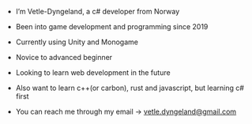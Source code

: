 - I’m Vetle-Dyngeland, a c# developer from Norway
- Been into game development and programming since 2019

- Currently using Unity and Monogame
- Novice to advanced beginner
- Looking to learn web development in the future
- Also want to learn c++(or carbon), rust and javascript, but learning c# first

- You can reach me through my email -> vetle.dyngeland@gmail.com
